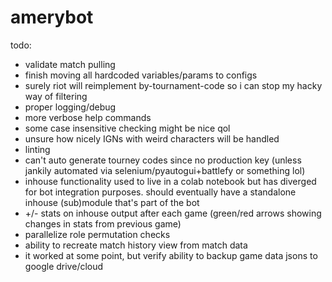 # amerybot

todo:
- validate match pulling
- finish moving all hardcoded variables/params to configs
- surely riot will reimplement by-tournament-code so i can stop my hacky way of filtering
- proper logging/debug
- more verbose help commands
- some case insensitive checking might be nice qol
- unsure how nicely IGNs with weird characters will be handled
- linting
- can't auto generate tourney codes since no production key (unless jankily automated via selenium/pyautogui+battlefy or something lol)
- inhouse functionality used to live in a colab notebook but has diverged for bot integration purposes. should eventually have a standalone inhouse (sub)module that's part of the bot
- +/- stats on inhouse output after each game (green/red arrows showing changes in stats from previous game)
- parallelize role permutation checks
- ability to recreate match history view from match data
- it worked at some point, but verify ability to backup game data jsons to google drive/cloud